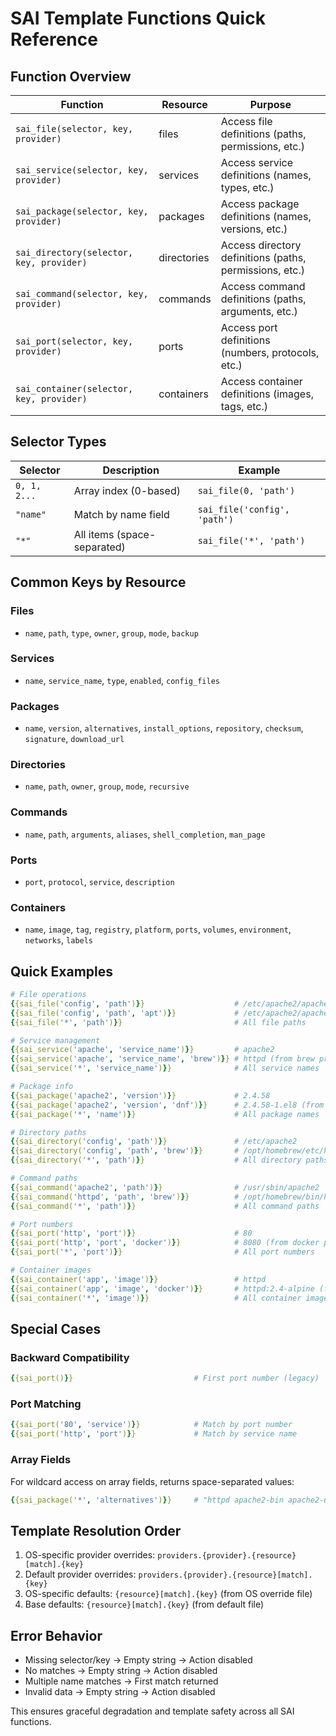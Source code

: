 # SAI Template Functions Quick Reference

## Function Overview

| Function | Resource | Purpose |
|----------|----------|---------|
| `sai_file(selector, key, provider)` | files | Access file definitions (paths, permissions, etc.) |
| `sai_service(selector, key, provider)` | services | Access service definitions (names, types, etc.) |
| `sai_package(selector, key, provider)` | packages | Access package definitions (names, versions, etc.) |
| `sai_directory(selector, key, provider)` | directories | Access directory definitions (paths, permissions, etc.) |
| `sai_command(selector, key, provider)` | commands | Access command definitions (paths, arguments, etc.) |
| `sai_port(selector, key, provider)` | ports | Access port definitions (numbers, protocols, etc.) |
| `sai_container(selector, key, provider)` | containers | Access container definitions (images, tags, etc.) |

## Selector Types

| Selector | Description | Example |
|----------|-------------|---------|
| `0, 1, 2...` | Array index (0-based) | `sai_file(0, 'path')` |
| `"name"` | Match by name field | `sai_file('config', 'path')` |
| `"*"` | All items (space-separated) | `sai_file('*', 'path')` |

## Common Keys by Resource

### Files
- `name`, `path`, `type`, `owner`, `group`, `mode`, `backup`

### Services  
- `name`, `service_name`, `type`, `enabled`, `config_files`

### Packages
- `name`, `version`, `alternatives`, `install_options`, `repository`, `checksum`, `signature`, `download_url`

### Directories
- `name`, `path`, `owner`, `group`, `mode`, `recursive`

### Commands
- `name`, `path`, `arguments`, `aliases`, `shell_completion`, `man_page`

### Ports
- `port`, `protocol`, `service`, `description`

### Containers
- `name`, `image`, `tag`, `registry`, `platform`, `ports`, `volumes`, `environment`, `networks`, `labels`

## Quick Examples

```yaml
# File operations
{{sai_file('config', 'path')}}                    # /etc/apache2/apache2.conf
{{sai_file('config', 'path', 'apt')}}             # /etc/apache2/apache2.conf (from apt provider)
{{sai_file('*', 'path')}}                         # All file paths

# Service management
{{sai_service('apache', 'service_name')}}         # apache2
{{sai_service('apache', 'service_name', 'brew')}} # httpd (from brew provider)
{{sai_service('*', 'service_name')}}              # All service names

# Package info
{{sai_package('apache2', 'version')}}             # 2.4.58
{{sai_package('apache2', 'version', 'dnf')}}      # 2.4.58-1.el8 (from dnf provider)
{{sai_package('*', 'name')}}                      # All package names

# Directory paths
{{sai_directory('config', 'path')}}               # /etc/apache2
{{sai_directory('config', 'path', 'brew')}}       # /opt/homebrew/etc/httpd (from brew)
{{sai_directory('*', 'path')}}                    # All directory paths

# Command paths
{{sai_command('apache2', 'path')}}                # /usr/sbin/apache2
{{sai_command('httpd', 'path', 'brew')}}          # /opt/homebrew/bin/httpd (from brew)
{{sai_command('*', 'path')}}                      # All command paths

# Port numbers
{{sai_port('http', 'port')}}                      # 80
{{sai_port('http', 'port', 'docker')}}            # 8080 (from docker provider)
{{sai_port('*', 'port')}}                         # All port numbers

# Container images
{{sai_container('app', 'image')}}                 # httpd
{{sai_container('app', 'image', 'docker')}}       # httpd:2.4-alpine (from docker provider)
{{sai_container('*', 'image')}}                   # All container images
```

## Special Cases

### Backward Compatibility
```yaml
{{sai_port()}}                           # First port number (legacy)
```

### Port Matching
```yaml
{{sai_port('80', 'service')}}            # Match by port number
{{sai_port('http', 'port')}}             # Match by service name
```

### Array Fields
For wildcard access on array fields, returns space-separated values:
```yaml
{{sai_package('*', 'alternatives')}}     # "httpd apache2-bin apache2-utils"
```

## Template Resolution Order

1. OS-specific provider overrides: `providers.{provider}.{resource}[match].{key}`
2. Default provider overrides: `providers.{provider}.{resource}[match].{key}`
3. OS-specific defaults: `{resource}[match].{key}` (from OS override file)
4. Base defaults: `{resource}[match].{key}` (from default file)

## Error Behavior

- Missing selector/key → Empty string → Action disabled
- No matches → Empty string → Action disabled  
- Multiple name matches → First match returned
- Invalid data → Empty string → Action disabled

This ensures graceful degradation and template safety across all SAI functions.